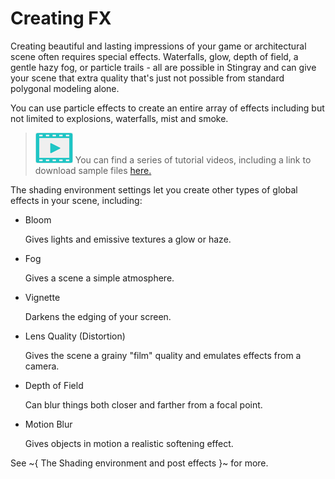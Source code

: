 # Creating FX

Creating beautiful and lasting impressions of your game or architectural scene often requires special effects. Waterfalls, glow, depth of field, a gentle hazy fog, or particle trails - all are possible in Stingray and can give your scene that extra quality that's just not possible from standard polygonal modeling alone.

You can use particle effects to create an entire array of effects including but not limited to explosions, waterfalls, mist and smoke.

> ![](images/icon_video.png) You can find a series of tutorial videos, including a link to download sample files <a href="http://area.autodesk.com/learning/creating-particle-effects-in-stingray" target="blank">here.</a>

The shading environment settings let you create other types of global effects in your scene, including:

- Bloom

    Gives lights and emissive textures a glow or haze.

- Fog

    Gives a scene a simple atmosphere.

- Vignette

    Darkens the edging of your screen.

- Lens Quality (Distortion)

    Gives the scene a grainy "film" quality and emulates effects from a camera.

- Depth of Field

    Can blur things both closer and farther from a focal point.

- Motion Blur

    Gives objects in motion a realistic softening effect.

See ~{ The Shading environment and post effects }~ for more.
